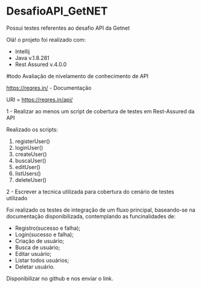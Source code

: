 # DesafioAPI_GetNET
Possui testes referentes ao desafio API da Getnet

Olá!
o projeto foi realizado com:
* Intellij
* Java v.1.8.281
* Rest Assured v.4.0.0


#todo
Avaliação de nivelamento de conhecimento de API

https://reqres.in/ - Documentação

URI = https://reqres.in/api/

1 - Realizar ao menos um script de cobertura de testes em Rest-Assured da API

Realizado os scripts:
1. registerUser()
2. loginUser()
3. createUser()
4. buscaUser()
5. editUser()
6. listUsers()
7. deleteUser()

2 - Escrever a tecnica utilizada para cobertura do cenário de testes utilizado

Foi realizado os testes de integração de um fluxo principal, baseando-se na documentação disponibilizada, contemplando as funcinalidades de:
* Registro(sucesso e falha);
* Login(sucesso e falha);
* Criação de usuário;
* Busca de usuário;
* Editar usuário;
* Listar todos usuários;
* Deletar usuário.




Disponibilizar no github e nos enviar o link.


